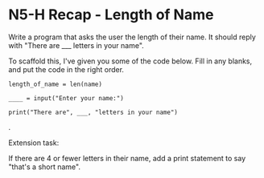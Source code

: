 # N5-H Recap - Length of Name

Write a program that asks the user the length of their name. It should reply with "There are ___ letters in your name".

To scaffold this, I've given you some of the code below. Fill in any blanks, and put the code in the right order.

`length_of_name = len(name)`

`____ = input("Enter your name:")`

`print("There are", ___, "letters in your name")`

.

Extension task:

If there are 4 or fewer letters in their name, add a print statement to say "that's a short name".

